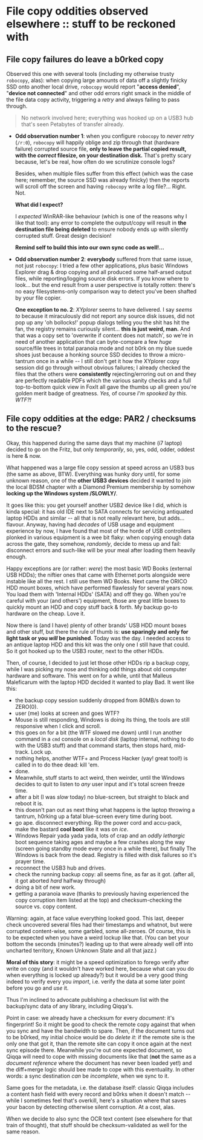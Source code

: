 # File copy oddities observed elsewhere :: stuff to be reckoned with

## File copy failures do leave a b0rked copy

Observed this one with several tools (including my otherwise trusty `robocopy`, alas): when copying large amounts of data off a slightly finicky SSD onto another local drive, `robocopy` would report "**access denied**", "**device not connected**" and other odd errors right smack in the middle of the file data copy activity, triggering a *retry* and always failing to pass through.

> No network involved here; everything was hooked up on a USB3 hub that's seen Petabytes of transfer already.

- **Odd observation number 1**: when you configure `robocopy` to *never retry* (`/r:0`), `robocopy` will happily oblige and zip through that (hardware failure) corrupted source file, **only to leave the partial copied result, with the *correct* filesize, on your destination disk.** That's pretty scary because, let's be real, how often do we scrutinize console logs?

  Besides, when multiple files suffer from this effect (which was the case here; remember, the source SSD was already finicky) then the reports will scroll off the screen and having `robocopy` write a log file?... Right. Not.

  **What did I expect?**

  I *expected* WinRAR-like behaviour (which is one of the reasons why I like that tool): any error to complete the output/copy will result in **the destination file being deleted** to ensure nobody ends up with silently corrupted stuff. Great design decision! 

  **Remind self to build this into our own sync code as well!...**

- **Odd observation number 2**: **everybody** suffered from that same issue, not just `robocopy`: I tried a few other applications, plus basic Windows Explorer drag & drop copying and all produced some half-arsed output files, while reporting/logging source disk errors. If you know where to look... but the end result from a user perspective is totally rotten: there's no easy filesystems-only comparison way to detect you've been shafted by your file copier.

  **One exception to no. 2**: *XYplorer* seems to have delivered. I say *seems to* because it miraculously did not report any source disk issues, did not pop up any 'oh bollocks!' popup dialogs telling you the shit has hit the fan, the registry remains curiously silent... **this is just weird, man.** And that was a copy set to 'overwrite if content does not match', so we're in need of another application that can byte-compare a few *huge* source/file trees in total paranoia mode and not b0rk on my blue suede shoes just because a honking source SSD decides to throw a micro-tantrum once in a while -- I still don't get it how the XYplorer copy session did go through without obvious failures; I already checked the files that the others were **consistently** rejecting/erroring out on and they are perfectly readable PDFs which the various sanity checks and a full top-to-bottom quick view in FoxIt all gave the thumbs up all green you're golden merit badge of greatness. *Yes,* of course *I'm spooked by this. WTF?!*
  


## File copy oddities at the edge: PAR2 / checksums to the rescue?

Okay, this happened during the same days that my machine (i7 laptop) decided to go on the Fritz, but only *temporarily*, so, yes, odd, odder, oddest is here & now.

What happened was a large file copy session at speed across an USB3 bus (the same as above, BTW). Everything was hunky dory until, for some unknown reason, one of the **other USB3 devices** decided it wanted to join the local BDSM chapter with a Diamond Premium membership by somehow **locking up the Windows system /SLOWLY/**.

It goes like this: you get yourself another USB2 device like I did, which is kinda special: it has old IDE next to SATA connects for servicing antiquated laptop HDDs and similar -- all that is not really relevant here, but adds... flavour. Anyway, having had *decades* of USB usage and equipment experience by now, I have found that most of the horde of USB controllers plonked in various equipment is a wee bit flaky: when copying enough data across the gate, they somehow, *randomly*, decide to mess up and fail: disconnect errors and such-like will be your meal after loading them heavily enough.

Happy exceptions are (or rather: *were*) the most basic WD Books (external USB HDDs); the niftier ones that came with Ethernet ports alongside were instable like all the rest. I still use them WD Books.
Next came the ORICO HDD mount boxes, which have performed flawlessly for several years now. You load them with 'Internal HDDs' (SATA) and off they go. When you're careful with your (and others') equipment, those are great little boxes to quickly mount an HDD and copy stuff back & forth. My backup go-to hardware on the cheap. Love it.

Now there is (and I have) plenty of other brands' USB HDD mount boxes and other stuff, but there the rule of thumb is: **use sparingly and only for light task or you *will* be punished**. Today was the day. I needed access to an antique laptop HDD and this kit was the only one I still have that could. So it got hooked up to the USB3 router, next to the other HDDs.

Then, of course, I decided to just let those other HDDs rip a backup copy, while I was picking my nose and thinking odd things about old computer hardware and software. This went on for a while, until that Malleus Maleficarum with the laptop HDD decided it wanted to play Bad. It went like this:

- the backup copy session suddenly dropped from 80MB/s down to ZERO(0).
- user (me) looks at screen and goes WTF?
- Mouse is still responding, Windows is doing its thing, the tools are still responsive when I click and scroll.
- this goes on for a bit (the WTF slowed me down) until I run another command in a `cmd` console on a *local disk* (laptop internal, nothing to do with the USB3 stuff) and that command starts, then stops hard, mid-track. Lock up. 
- nothing helps, another WTF+ and Process Hacker (yay! great tool!) is called in to do thee dead: kill 'em.
- done.
- Meanwhile, stuff starts to act weird, then weirder, until the Windows decides to quit to listen to *any* user input and it's total screen freeze time.
- after a bit (I was *slow* today) no blue-screen, but straight to black and reboot it is.
- this doesn't pan out as next thing what happens is the laptop throwing a tantrum, h0rking up a fatal blue-screen every time during boot.
- go ape. disconnect everything. Rip the power cord and accu-pack, make the bastard **cool boot** like it was on *ice*.
- Windows Repair yada yada yada, lots of crap and an *oddly lethargic* boot sequence taking ages and maybe a few crashes along the way (screen going standby mode every once in a while there), but finally The Windows is back from the dead. Registry is filled with disk failures so it's prayer time.
- reconnect the USB3 hub and drives.
- check the running backup copy: all seems fine, as far as it got. (after all, it got aborted *hard* halfway through)
- doing a bit of new work.
- getting a paranoia wave (thanks to previously having experienced the copy corruption item listed at the top) and checksum-checking the source vs. copy content.

Warning: again, at face value everything looked good. This last, deeper check uncovered several files had their timestamps and whatnot, but were corrupted content-wise, some garbled, some all-zeroes. Of course, this is to be expected when you have a weird lockup like that. (You can bet your bottom the seconds (minutes?) leading up to that were already well off into uncharted territory, Known Unknown State and all that jazz.)

**Moral of this story**: it might be a speed optimization to forego verify after write on copy (and it wouldn't have worked here, because what can you do when everything is locked up already?) but it would be a very good thing indeed to verify every you *import*, i.e. verify the data at some later point before you go and *use* it.

Thus I'm inclined to advocate publishing a checksum list with the backup/sync data of any library, including Qiqqa's.

Point in case: we already have a checksum for every *document*: it's fingerprint! So it might be good to check the remote copy against that when you sync and have the bandwidth to spare. Then, if the document turns out to be b0rked, my initial choice would be do *delete it*: if the remote site is the only one that got it, than the remote site can copy it once again at the next sync episode there.
Meanwhile you're out one expected document, so Qiqqa will need to cope with missing documents like that (**not** the same as a *document reference* where the document has never been loaded yet!) and the diff+merge logic should bee made to cope with this eventuality. In other words: a sync destination *can* be *incomplete*, when we sync to it.

Same goes for the metadata, i.e. the database itself: classic Qiqqa includes a content hash field with every record and b0rks when it doesn't match -- while I sometimes feel that's overkill, here's a situation where that saves your bacon by detecting otherwise silent corruption. At a cost, alas.

When we decide to also sync the OCR text content (see elsewhere for that train of thought), that stuff should be checksum-validated as well for the same reason.



